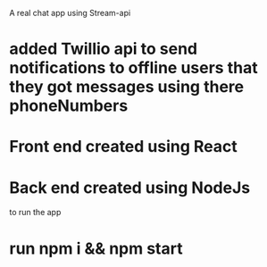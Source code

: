 A real chat app using Stream-api 
# added Twillio api to send notifications to offline users that they got messages using there phoneNumbers
# Front end created using React
# Back end created using NodeJs 

to run the app 
# run npm i && npm start

